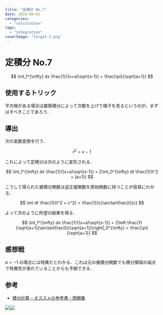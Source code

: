 ```yaml
---
title: "定積分 No.7"
date: 2018-09-01
categories: 
  - "calculation"
tags: 
  - "integration"
coverImage: "target-2.png"
---
```


# 定積分 No.7

$$ \int_1^{\infty} dx \frac{1}{(x+a)\sqrt{x-1}} = \frac{\pi}{\sqrt{a+1}} $$

## 使用するトリック

平方根がある場合は置換積分によって次数を上げて様子を見るというのが，まずはすべきことであろう．

## 導出

次の変数変換を行う．

$$ t^2 = x-1 $$

これによって定積分は次のように変形される．

$$ \int_1^{\infty} dx \frac{1}{(x+a)\sqrt{x-1}} = 2\int_0^{\infty} dt \frac{1}{t^2 + (a+1)} $$

こうして得られた被積分関数は逆正接関数を原始関数に持つことが容易にわかる．

$$ \int dt \frac{1}{t^2 + c^2} = \frac{1}{c}\arctan\frac{t}{c} $$

よって次のように所望の結果を得る．

$$ \int_1^{\infty} dx \frac{1}{(x+a)\sqrt{x-1}} = 2\left.\frac{1}{\sqrt{a+1}}\arctan\frac{t}{\sqrt{a+1}}\right|_0^{\infty} = \frac{\pi}{\sqrt{a+1}} $$

## 感想戦

$a=-1$ の場合には特異だとわかる．これは元の被積分関数でも積分領域の端点で特異性が表れていることからも予期できる．

## 参考

- [積分計算 – オススメの参考書・問題集](https://mathrelish.com/calculation/recommended-books-in-integral-calculus)

[![](images/q)](https://www.amazon.co.jp/gp/product/1493912763/ref=as_li_ss_il?ie=UTF8&linkCode=li3&tag=alexandritefi-22&linkId=a5286db3f4f2b51f66db8f1437793841&language=ja_JP)![](images/ir)

<script type="text/javascript">amzn_assoc_ad_type ="responsive_search_widget"; amzn_assoc_tracking_id ="alexandritefi-22"; amzn_assoc_marketplace ="amazon"; amzn_assoc_region ="JP"; amzn_assoc_placement =""; amzn_assoc_search_type = "search_widget";amzn_assoc_width ="auto"; amzn_assoc_height ="auto"; amzn_assoc_default_search_category =""; amzn_assoc_default_search_key ="積分";amzn_assoc_theme ="light"; amzn_assoc_bg_color ="FFFFFF";</script>

<script src="//z-fe.amazon-adsystem.com/widgets/q?ServiceVersion=20070822&amp;Operation=GetScript&amp;ID=OneJS&amp;WS=1&amp;Marketplace=JP"></script>
